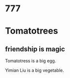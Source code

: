 # 777

# Tomatotrees

## friendship is magic

Tomatotress is a big egg.

Yimian Liu is a big vegetable.
